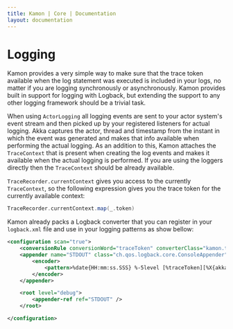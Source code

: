 ```yaml
---
title: Kamon | Core | Documentation
layout: documentation
---
```


Logging
=======

Kamon provides a very simple way to make sure that the trace token available when the log statement was executed is
included in your logs, no matter if you are logging synchronously or asynchronously. Kamon provides built in support
for logging with Logback, but extending the support to any other logging framework should be a trivial task.

When using `ActorLogging` all logging events are sent to your actor system's event stream and then picked up by your
registered listeners for actual logging. Akka captures the actor, thread and timestamp from the instant in which the
event was generated and makes that info available when performing the actual logging. As an addition to this, Kamon
attaches the `TraceContext` that is present when creating the log events and makes it available when the actual logging
is performed. If you are using the loggers directly then the `TraceContext` should be already available.

`TraceRecorder.currentContext` gives you access to the currently `TraceContext`, so the following expression gives you
the trace token for the currently available context:

```scala
TraceRecorder.currentContext.map(_.token)
```

Kamon already packs a Logback converter that you can register in your `logback.xml` file and use in your logging
patterns as show bellow:

```xml
<configuration scan="true">
    <conversionRule conversionWord="traceToken" converterClass="kamon.trace.logging.LogbackTraceTokenConverter" />
    <appender name="STDOUT" class="ch.qos.logback.core.ConsoleAppender">
        <encoder>
            <pattern>%date{HH:mm:ss.SSS} %-5level [%traceToken][%X{akkaSource}] %msg%n</pattern>
        </encoder>
    </appender>

    <root level="debug">
        <appender-ref ref="STDOUT" />
    </root>

</configuration>
```
